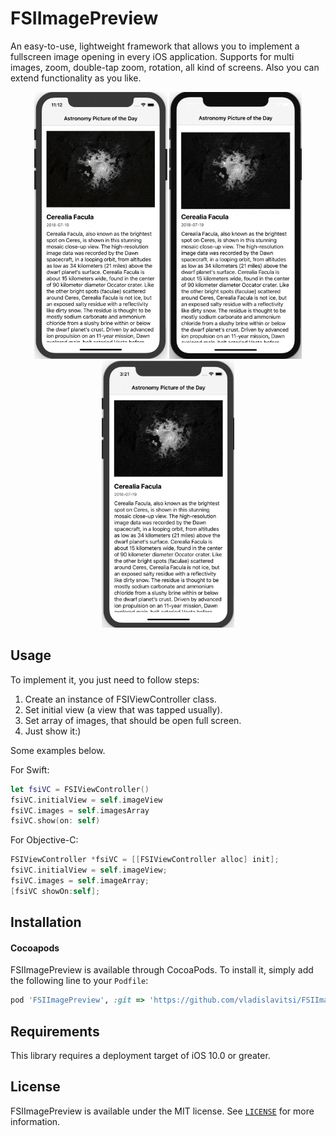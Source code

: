 # FSIImagePreview

An easy-to-use, lightweight framework that allows you to implement a fullscreen image opening in every iOS application. Supports for multi images, zoom, double-tap zoom, rotation, all kind of screens. Also you can extend functionality as you like. 

<p align="center">
      <img src="Demonstration/image_preview.gif">
      <img src="Demonstration/image_preview_2.gif">
      <img src="Demonstration/image_preview_3.gif">
</p>

Usage
------

To implement it, you just need to follow steps:

1. Create an instance of FSIViewController class.
2. Set initial view (a view that was tapped usually). 
3. Set array of images, that should be open full screen.
4. Just show it:)

Some examples below.

For Swift:
```swift
let fsiVC = FSIViewController()
fsiVC.initialView = self.imageView  
fsiVC.images = self.imagesArray     
fsiVC.show(on: self)
```
For Objective-C:
```objective-c
FSIViewController *fsiVC = [[FSIViewController alloc] init];
fsiVC.initialView = self.imageView;
fsiVC.images = self.imageArray; 
[fsiVC showOn:self];   
```

## Installation

#### Cocoapods

FSIImagePreview is available through CocoaPods. To install it, simply add the following line to your `Podfile`:
```ruby
pod 'FSIImagePreview', :git => 'https://github.com/vladislavitsi/FSIImagePreview.git'
```


## Requirements

This library requires a deployment target of iOS 10.0 or greater.

## License

FSIImagePreview is available under the MIT license. See [`LICENSE`](https://github.com/vladislavitsi/FSIImagePreview/blob/master/LICENSE) for more information.
